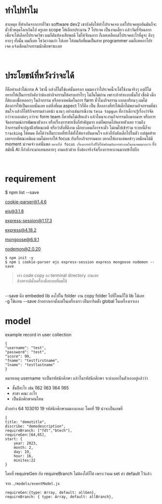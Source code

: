 # ทำไปทำไม

สาเหตุล ที่ทำเกิดจากการที่วิชา software dev2 เขาบังคับให้ทำโปรเจคจบ เเต่โปรเจคทุกอันมันก็จะมั่วซั่วหลุดโลกเกินไป ครูเลย scope ให้เลือกประมาน 7 โปรเจค เป็นงานเดี่ยว เเล้ววันที่จับฉลาก เพื่อจะได้เลือกโปรเจควิชา ผมก็ดันท้องเสียพอดี ไม่ได้จับฉลาก ก็เลยเหลือเเต่โปรเจคอะไรที่ดูจะ ตึงๆ ยากๆ ทั้งนั้น ผมก็เลย โชว์ความเก่า ไปเลย ให้สมกับที่ผมเป็นสาย programmer ผมก็เลยเอาโปรเจค เเจ้งเตือนกิจกรรมนักศึกษาซะเลย

<br>

# ประโยชน์ที่หวังว่าจะได้

ก็คือทำเเล้วได้เกรต A วิชานี้ เเล้วก็ไม่ใช่เเค่นั้นหรอก ผมมองว่าโปรเจคนี้จะได้ใช้งานจริงๆ เเต่ก็ไม่อยากให้เป็นการบังคับว่าต้องทำกิจกรรมให้ครบเท่าไรๆ ไม่งั้นไม่ผ่าน เพราะถ้าทำเเบบนั้นไป เชื่อดิ เด็กก็ต้องลงชื่อหลอกๆ ในกิจกรรม หรือหาเทคนิคในการ farm ชั่วโมงกิจกรรม เเบบเกรียนๆ ผมไม่ต้องการให้เป็นเเบบนั้นเลย เเต่สิ่งที่ผม aspect ไว้ก็คือ เป็น สื่อกลางที่ทำให้เด็กไม่พลาดกิจกรรมที่น่าสนใจ เเล้วก็ได้ร้กิจกรรมล่วงหน้า นานๆ อย่างเช่นกรณีงาน `tesa topgun` ที่กว่าเด็กจะรู้เรื่องว่าจัดกว่าจะบอกต่อๆ กว่าจะ form team ก็หาทันไม่เสียเเล้ว เเล้วใหนจะงานกิจกรรมอีกมากมาย หรือการจัดอบรมณ์การพัฒณาตัวเอง หรือเรื่องการขายซึ่งก็สำคัญมาก เเต่ก็พลาดไปหลายตัวเลย รวมถึงกิจกรรมที่จะปลูกฝังทัศณะคติ หรือว่าสิ่งที่ดีงาม เด็กบางคนก็อาจจะมั่ว ไม่อมไปเข้าร่วม ระบบนี้ก็จะ
`tracking` ได้หมด ถือได้ว่าเป็นระบบที่ทำได้ทั้งให้เเรงบันดานใจ เเล้วก็บังคับเด็กไปในตัว เเต่สุดท้ายเลยจากทัศณะคติผม ผมไม่อยากให้ focus กับเรื่องกิจกรรมมาก อยากให้เอาเเค่พอขำๆ เหมือนได้มี moment น่าจดจำ เเค่นั้นพอ `อยากให้ focus เรื่องการทำไงก็ได้ให้พร้อมกับการทำงานในอนาคตมากกว่า` ยิ่งสมัยนี้ AI ก็กำลังจะมาเเทนหลายๆ งานเเล้วด้วย ยิ่งต้องจริงจังเรื่องการหางานมากเข้าไปอีก

<br>

# requirement

$ npm list --save

cookie-parser@1.4.6

ejs@3.1.8

express-session@1.17.3

express@4.18.2

mongoose@6.9.1

nodemon@2.0.20

    $ npm init -y
    $ npm i cookie-parser ejs express-session express mongoose nodemon --save

> เอา code copy ลง terminal directory งานเลย            
ถ้าอยากติดั้งเครื่องมือเเบบที่ผมใช้ 
<br>
--save คือ embeded lib ลงไปใน folder งาน copy folder ไปที่ใหนก็ใช้ lib ได้เลย 
<br>
-g ใช้เเทน --save ถ้าอยากเอาดั้งเเต่ในเครื่องเรา เป็นการิดตั้ง global ในเครื่องเราเอง

<br>

# model

example record in user collection 

    {
    "username": "test",
    "password": "test",
    "score": 99,
    "fname": "testfirstname",
    "lname": "testlastname"
    }

หมายเหตุ username จะเป็นรหัสนักศึกษา เเล้วในรหัสนึกศึกษา จะบ่งบอกในตัวเองอยู่เเล้วว่า

- ชั้นปีอะไร เช่น ปี62 ปี63 ปี64 ปี65
- สาขา คณะ อะไร
- เป็นนักศึกษาคนใหน

ตัวอย่าง 64 103010 19  รหัสนึกศีกษาผมเองเเหละ โดยที่ 19 น่าจะเป็นเลขที่

    {
    title: "demotitle",
    discribe: "demodescription",
    requireBranch: ["fdt","btech"],
    requireGen:[64,65],
    start: {
        year: 2023,
        month: 2,
        day: 19,
        hour: 16,
        minites:22
    }

โดยที่ requireGen กับ requireBranch ไม่ต้องใส่ก็ได้ เพราะว่าผม set ค่า default ไว้เเล้ว

จาก `./models/eventModel.js`

    requireGen:{type: Array, default: allGen},
    requireBranch: { type: Array, default: allBranch},

